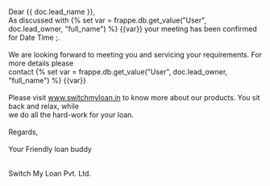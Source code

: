 Dear {{ doc.lead_name }},<br>
As discussed with {% set var = frappe.db.get_value("User", doc.lead_owner, "full_name") %} {{var}} your meeting has been confirmed for Date   Time  ;.<br><br>
We are looking forward to meeting you and servicing your requirements. For more details please<br>
contact {% set var = frappe.db.get_value("User", doc.lead_owner, "full_name") %} {{var}} <br><br>
Please visit www.switchmyloan.in to know more about our products. You sit back and relax, while<br>
we do all the hard-work for your loan.<br><br>
Regards,<br><br>
Your Friendly loan buddy<br><br>

Switch My Loan Pvt. Ltd.<br>